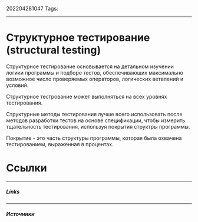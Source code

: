 202204281047
Tags:
___
# Структурное тестирование (structural testing)

Структурное тестирование основывается на детальном изучении логики программы и подборе тестов, обеспечивающих максимально возможное число проверяемых операторов, логических ветвлений и условий.

Структурное тестрование может выполняться на всех уровнях тестирования.

Структурные методы тестирования лучше всего использовать после методов разработки тестов на основе спецификации, чтобы измерить тщательность тестирования, используя покрытия структры программы.

Покрытие - это часть структуры  программы, которая была охвачена тестированием, выраженная в процентах.



# Ссылки
___
##### Links


---
##### Источники
